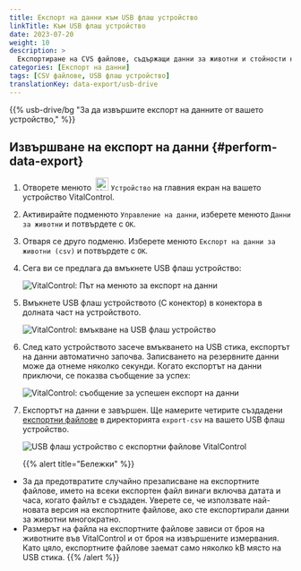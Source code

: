 ```yaml
---
title: Експорт на данни към USB флаш устройство
linkTitle: Към USB флаш устройство
date: 2023-07-20
weight: 10
description: >
  Експортиране на CVS файлове, съдържащи данни за животни и стойности на измервания, съхранени в устройството VitalControl, към USB флаш устройство.
categories: [Експорт на данни]
tags: [CSV файлове, USB флаш устройство]
translationKey: data-export/usb-drive
---
```

{{% usb-drive/bg "За да извършите експорт на данните от вашето устройство," %}}

## Извършване на експорт на данни {#perform-data-export}	

1. Отворете менюто &nbsp;<img src="/icons/device.svg" width="23" align="bottom" alt="Устройство" /> `Устройство` на главния екран на вашето устройство VitalControl.

2. Активирайте подменюто `Управление на данни`, изберете менюто `Данни за животни` и потвърдете с `OK`.

3. Отваря се друго подменю. Изберете менюто `Експорт на данни за животни (csv)` и потвърдете с `OK`.

4. Сега ви се предлага да вмъкнете USB флаш устройство:

   ![VitalControl: Път на менюто за експорт на данни](../images/data-export.png "Активиране на експорт на данни")

5. Вмъкнете USB флаш устройството (C конектор) в конектора в долната част на устройството.

   ![VitalControl: вмъкване на USB флаш устройство](/images/firmware/update/plug-in-dual-usb-stick.svg "Вмъкване на USB флаш устройство")

6. След като устройството засече вмъкването на USB стика, експортът на данни автоматично започва. Записването на резервните данни може да отнеме няколко секунди. Когато експортът на данни приключи, се показва съобщение за успех:

   ![VitalControl: съобщение за успешен експорт на данни](../images/success-data-export.png "Успешен експорт на данни")

7. Експортът на данни е завършен. Ще намерите четирите създадени [експортни файлове](../export-files/) в директорията `export-csv` на вашето USB флаш устройство.

   ![USB флаш устройство с експортни файлове VitalControl](../images/export-files.png "Експортни файлове на USB флаш устройство")

   {{% alert title="Бележки" %}}
  - За да предотвратите случайно презаписване на експортните файлове, името на всеки експортен файл винаги включва датата и часа, когато файлът е създаден. Уверете се, че използвате най-новата версия на експортните файлове, ако сте експортирали данни за животни многократно.
  - Размерът на файла на експортните файлове зависи от броя на животните във VitalControl и от броя на извършените измервания. Като цяло, експортните файлове заемат само няколко kB място на USB стика.
   {{% /alert %}}
   